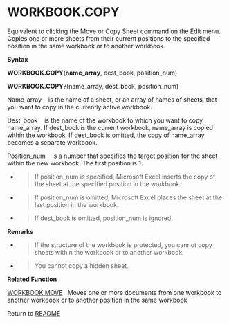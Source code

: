 # WORKBOOK.COPY

Equivalent to clicking the Move or Copy Sheet command on the Edit menu.
Copies one or more sheets from their current positions to the specified
position in the same workbook or to another workbook.

**Syntax**

**WORKBOOK.COPY**(**name\_array**, dest\_book, position\_num)

**WORKBOOK.COPY**?(name\_array, dest\_book, position\_num)

Name\_array&nbsp;&nbsp;&nbsp;&nbsp;is the name of a sheet, or an array
of names of sheets, that you want to copy in the currently active
workbook.

Dest\_book&nbsp;&nbsp;&nbsp;&nbsp;is the name of the workbook to which
you want to copy name\_array. If dest\_book is the current workbook,
name\_array is copied within the workbook. If dest\_book is omitted, the
copy of name\_array becomes a separate workbook.

Position\_num&nbsp;&nbsp;&nbsp;&nbsp;is a number that specifies the
target position for the sheet within the new workbook. The first
position is 1.

  - > If position\_num is specified, Microsoft Excel inserts the copy of
    > the sheet at the specified position in the workbook.

  - > If position\_num is omitted, Microsoft Excel places the sheet at
    > the last position in the workbook.

  - > If dest\_book is omitted, position\_num is ignored.


**Remarks**

  - > If the structure of the workbook is protected, you cannot copy
    > sheets within the workbook or to another workbook.

  - > You cannot copy a hidden sheet.

**Related Function**

[WORKBOOK.MOVE](WORKBOOK.MOVE.md)&nbsp;&nbsp;&nbsp;Moves one or more documents from one
workbook to another workbook or to another position in the same workbook



Return to [README](README.md#W)

